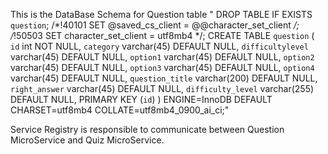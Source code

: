 This is the DataBase Schema for Question table
"
DROP TABLE IF EXISTS `question`;
/*!40101 SET @saved_cs_client     = @@character_set_client */;
/*!50503 SET character_set_client = utf8mb4 */;
CREATE TABLE `question` (
  `id` int NOT NULL,
  `category` varchar(45) DEFAULT NULL,
  `difficultylevel` varchar(45) DEFAULT NULL,
  `option1` varchar(45) DEFAULT NULL,
  `option2` varchar(45) DEFAULT NULL,
  `option3` varchar(45) DEFAULT NULL,
  `option4` varchar(45) DEFAULT NULL,
  `question_title` varchar(200) DEFAULT NULL,
  `right_answer` varchar(45) DEFAULT NULL,
  `difficulty_level` varchar(255) DEFAULT NULL,
  PRIMARY KEY (`id`)
) ENGINE=InnoDB DEFAULT CHARSET=utf8mb4 COLLATE=utf8mb4_0900_ai_ci;" 



Service Registry is responsible to communicate between Question MicroService and Quiz MicroService.
